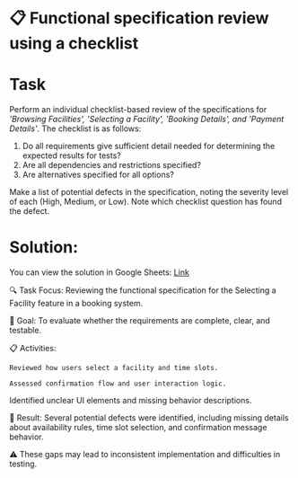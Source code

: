 <div>
<h1> 📋 Functional specification review using a checklist</h1>

<h1>Task</h1>
<p>Perform an individual checklist-based review of the specifications for <i>'Browsing Facilities', 'Selecting a Facility', 'Booking Details', and 'Payment Details'</i>.
The checklist is as follows: </p>
<ol>
  <li>Do all requirements give sufficient detail needed for determining the expected results for tests?</li>
  <li>Are all dependencies and restrictions specified?</li>
  <li>Are alternatives specified for all options?</li> 
</ol>
<p>Make a list of potential defects in the specification, noting the severity level of each (High, Medium, or Low). 
  Note which checklist question has found the defect.</p>

<h1>Solution:</h1>
<p> You can view the solution in Google Sheets: <a href="https://docs.google.com/spreadsheets/d/1zvXy7c53vkJGOK1HFFpyrAqLX2gu-PKmlX2zIAMi29A/edit?usp=sharing target="_blank"> Link </a>
</p>

🔍 Task Focus: Reviewing the functional specification for the Selecting a Facility feature in a booking system.

📝 Goal: To evaluate whether the requirements are complete, clear, and testable.

📋 Activities:

    Reviewed how users select a facility and time slots.

    Assessed confirmation flow and user interaction logic.
</div>
    Identified unclear UI elements and missing behavior descriptions.

🐞 Result: Several potential defects were identified, including missing details about availability rules, time slot selection, and confirmation message behavior.

⚠️ These gaps may lead to inconsistent implementation and difficulties in testing.

